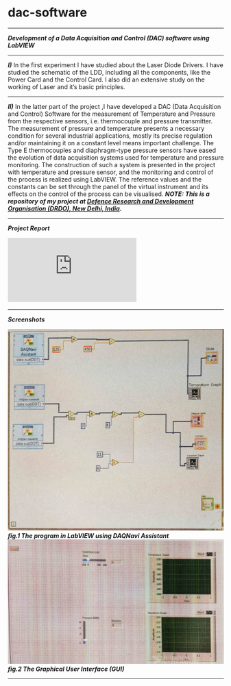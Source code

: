 # dac-software
****
***Development of a Data Acquisition and Control (DAC) software using LabVIEW***
****
***I)*** In the first experiment I have studied about the Laser Diode Drivers. I have studied the schematic of the LDD, including all the components, like the Power Card and the Control Card. I also did an extensive study on the working of Laser and it’s basic principles. 
****
***II)*** In the latter part of the project ,I have developed a DAC (Data Acquisition and Control) Software for the measurement of Temperature and Pressure from the respective sensors, i.e. thermocouple and pressure transmitter. The measurement of pressure and temperature presents a necessary condition for several industrial applications, mostly its precise regulation and/or maintaining it on a constant level means important challenge. The Type E thermocouples and diaphragm-type pressure sensors have eased the evolution of data acquisition systems used for temperature and pressure monitoring. The construction of such a system is presented in the project with temperature and pressure sensor, and the monitoring and control of the process is realized using LabVIEW. The reference values and the constants can be set through the panel of the virtual instrument and its effects on the control of the process can be visualised.
***NOTE: This is a repository of my project at [Defence Research and Development Organisation (DRDO), New Delhi, India](https://drdo.gov.in/).***
****
***Project Report***

![Read the full report here.](https://github.com/championquizzer/dac-software/blob/master/git-project-report.pdf)
****
***Screenshots***

![](https://github.com/championquizzer/dac-software/blob/master/1564150600479-01.jpeg)
***fig.1 The program in LabVIEW using DAQNavi Assistant***
![](https://github.com/championquizzer/dac-software/blob/master/1564150767426-01.jpeg)
***fig.2 The Graphical User Interface (GUI)***
****


